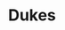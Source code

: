 ---
ee_id_thing: '4454'
site: '1'
type: '2'
inv_num: 2018-072
add_credit:
url: 2018-072-dukes
title: Dukes
year: '2018'
display_year: '2018'
medium: IQDemy Premium UV ink on​ ​IKEA LINNMON​ table tops
dims: 118 x 29.5
pitch:
ps:
live_url:
youtube:
related_code:
imgs: dukes-2018-071-db-ih--h6Gy.jpg
subheading:
download:
commission:
related:
layout: things-i-made
---